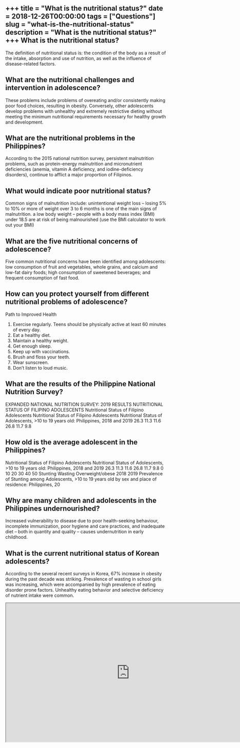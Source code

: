 +++
title = "What is the nutritional status?"
date = 2018-12-26T00:00:00
tags = ["Questions"]
slug = "what-is-the-nutritional-status"
description = "What is the nutritional status?"
+++
What is the nutritional status?
-------------------------------

The definition of nutritional status is: the condition of the body as a result of the intake, absorption and use of nutrition, as well as the influence of disease-related factors.

What are the nutritional challenges and intervention in adolescence?
--------------------------------------------------------------------

These problems include problems of overeating and/or consistently making poor food choices, resulting in obesity. Conversely, other adolescents develop problems with unhealthy and extremely restrictive dieting without meeting the minimum nutritional requirements necessary for healthy growth and development.

What are the nutritional problems in the Philippines?
-----------------------------------------------------

According to the 2015 national nutrition survey, persistent malnutrition problems, such as protein-energy malnutrition and micronutrient deficiencies (anemia, vitamin A deficiency, and iodine-deficiency disorders), continue to afflict a major proportion of Filipinos.

What would indicate poor nutritional status?
--------------------------------------------

Common signs of malnutrition include: unintentional weight loss – losing 5% to 10% or more of weight over 3 to 6 months is one of the main signs of malnutrition. a low body weight – people with a body mass index (BMI) under 18.5 are at risk of being malnourished (use the BMI calculator to work out your BMI)

What are the five nutritional concerns of adolescence?
------------------------------------------------------

Five common nutritional concerns have been identified among adolescents: low consumption of fruit and vegetables, whole grains, and calcium and low-fat dairy foods; high consumption of sweetened beverages; and frequent consumption of fast food.

How can you protect yourself from different nutritional problems of adolescence?
--------------------------------------------------------------------------------

Path to Improved Health

1. Exercise regularly. Teens should be physically active at least 60 minutes of every day.
2. Eat a healthy diet.
3. Maintain a healthy weight.
4. Get enough sleep.
5. Keep up with vaccinations.
6. Brush and floss your teeth.
7. Wear sunscreen.
8. Don’t listen to loud music.

What are the results of the Philippine National Nutrition Survey?
-----------------------------------------------------------------

EXPANDED NATIONAL NUTRITION SURVEY: 2019 RESULTS NUTRITIONAL STATUS OF FILIPINO ADOLESCENTS Nutritional Status of Filipino Adolescents Nutritional Status of Filipino Adolescents Nutritional Status of Adolescents, &gt;10 to 19 years old: Philippines, 2018 and 2019 26.3 11.3 11.6 26.8 11.7 9.8

How old is the average adolescent in the Philippines?
-----------------------------------------------------

Nutritional Status of Filipino Adolescents Nutritional Status of Adolescents, &gt;10 to 19 years old: Philippines, 2018 and 2019 26.3 11.3 11.6 26.8 11.7 9.8 0 10 20 30 40 50 Stunting Wasting Overweight/obese 2018 2019 Prevalence of Stunting among Adolescents, &gt;10 to 19 years old by sex and place of residence: Philippines, 20

Why are many children and adolescents in the Philippines undernourished?
------------------------------------------------------------------------

Increased vulnerability to disease due to poor health-seeking behaviour, incomplete immunization, poor hygiene and care practices, and inadequate diet – both in quantity and quality – causes undernutrition in early childhood.

What is the current nutritional status of Korean adolescents?
-------------------------------------------------------------

According to the several recent surveys in Korea, 67% increase in obesity during the past decade was striking. Prevalence of wasting in school girls was increasing, which were accompanied by high prevalence of eating disorder prone factors. Unhealthy eating behavior and selective deficiency of nutrient intake were common.

<iframe allow="accelerometer; autoplay; clipboard-write; encrypted-media; gyroscope; picture-in-picture" allowfullscreen="" class="__youtube_prefs__  epyt-is-override  no-lazyload" data-no-lazy="1" data-origheight="433" data-origwidth="770" data-skipgform_ajax_framebjll="" height="433" id="_ytid_96457" loading="lazy" src="https://www.youtube.com/embed/xepTm5SLjis?enablejsapi=1&autoplay=0&cc_load_policy=0&cc_lang_pref=&iv_load_policy=1&loop=0&modestbranding=0&rel=1&fs=1&playsinline=0&autohide=2&theme=dark&color=red&controls=1&" title="YouTube player" width="770"></iframe>